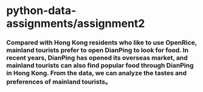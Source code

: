 # python-data-assignments/assignment2
### Compared with Hong Kong residents who like to use OpenRice, mainland tourists prefer to open DianPing to look for food. In recent years, DianPing has opened its overseas market, and mainland tourists can also find popular food through DianPing in Hong Kong. From the data, we can analyze the tastes and preferences of mainland tourists。
